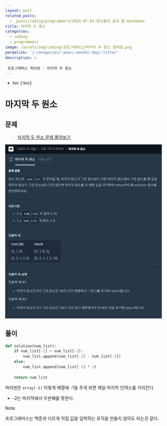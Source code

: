 ```yaml
---
layout: post
related_posts:  
  - _posts/coding/programmers/2024-07-03-원소들의 곱과 합.markdown
title: 마지막 두 원소
categories:
  - coding
  - programmers
image: /assets/img/coding/프로그래머스/마지막 두 원소 썸네일.png
permalink: '/:categories/:year/:month/:day/:title/'
description: >

 프로그래머스 파이썬 - 마지막 두 원소
---
```


* toc
{:toc}

# 마지막 두 원소

## 문제

> <a href="https://school.programmers.co.kr/learn/courses/30/lessons/181927">마지막 두 원소 문제 풀어보기</a>

<img src="/assets/img/coding/프로그래머스/마지막 두 원소 문제.png" alt="문제" />

## 풀이

```python
def solution(num_list):    
    if num_list[-1] > num_list[-2]:
        num_list.append(num_list[-1] - num_list[-2])
    else:
        num_list.append(num_list[-1] * 2)
            
    return num_list
```

파이썬은 `array[-1]` 이렇게 배열에 -1을 주게 되면 제일 마지막 인덱스를 가리킨다. 

- -2는 마지막에서 두번째를 뜻한다.

> [!note]
> 프로그래머스는 백준과 다르게 직접 값을 입력하는 로직을 만들지 않아도 되는것 같다.